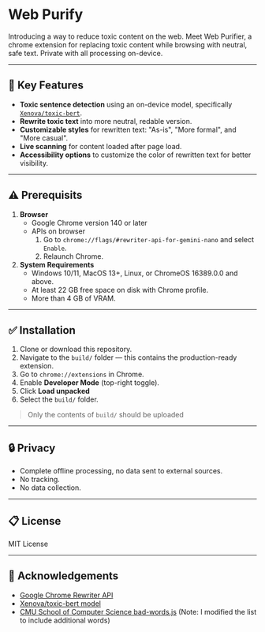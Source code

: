# Web Purify
Introducing a way to reduce toxic content on the web. Meet Web Purifier, a chrome extension for replacing toxic content while browsing with neutral, safe text. Private with all processing on-device.

---

## 🌟 Key Features
- **Toxic sentence detection** using an on-device model, specifically [`Xenova/toxic-bert`](https://huggingface.co/Xenova/toxic-bert).
- **Rewrite toxic text** into more neutral, redable version.
- **Customizable styles** for rewritten text: "As-is", "More formal", and "More casual".
- **Live scanning** for content loaded after page load.
- **Accessibility options** to customize the color of rewritten text for better visibility.

---

## ⚠️ Prerequisits
1. **Browser**
    - Google Chrome version 140 or later
    - APIs on browser
        1. Go to `chrome://flags/#rewriter-api-for-gemini-nano` and select `Enable`.
        2. Relaunch Chrome.
2. **System Requirements**
    - Windows 10/11, MacOS 13+, Linux, or ChromeOS 16389.0.0 and above.
    - At least 22 GB free space on disk with Chrome profile.
    - More than 4 GB of VRAM.

---

## ✅ Installation
1. Clone or download this repository.
2. Navigate to the `build/` folder — this contains the production-ready extension.
3. Go to `chrome://extensions` in Chrome.
4. Enable **Developer Mode** (top-right toggle).
5. Click **Load unpacked**
6. Select the `build/` folder.

> Only the contents of `build/` should be uploaded

---

## 🔒 Privacy
- Complete offline processing, no data sent to external sources.
- No tracking.
- No data collection.

---

## 📋 License
MIT License

---

## 🙌 Acknowledgements
- [Google Chrome Rewriter API](https://developer.chrome.com/docs/ai/rewriter-api)
- [Xenova/toxic-bert model](https://huggingface.co/Xenova/toxic-bert)
- [CMU School of Computer Science bad-words.js](https://www.cs.cmu.edu/~biglou/resources/bad-words.txt) (Note: I modified the list to include additional words)
